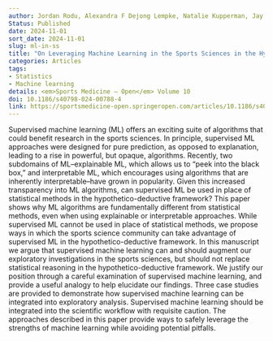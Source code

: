 ```yaml
---
author: Jordan Rodu, Alexandra F Dejong Lempke, Natalie Kupperman, Jay Hertel
Status: Published
date: 2024-11-01
sort_date: 2024-11-01
slug: ml-in-ss
title: "On Leveraging Machine Learning in the Sports Sciences in the Hypothetico-deductive Framework"
categories: Articles
tags:
- Statistics
- Machine learning
details: <em>Sports Medicine – Open</em> Volume 10
doi: 10.1186/s40798-024-00788-4
link: https://sportsmedicine-open.springeropen.com/articles/10.1186/s40798-024-00788-4
---
```


Supervised machine learning (ML) offers an exciting suite of algorithms that could benefit research in the sports sciences.  In principle, supervised ML approaches were designed for pure prediction, as opposed to explanation, leading to a rise in powerful, but opaque, algorithms.  Recently, two subdomains of ML–explainable ML, which allows us to “peek into the black box,” and interpretable ML, which encourages using algorithms that are inherently interpretable–have grown in popularity.  Given this increased transparency into ML algorithms, can supervised ML be used in place of statistical methods in the hypothetico-deductive framework?  This paper shows why ML algorithms are fundamentally different from statistical methods, even when using explainable or interpretable approaches.  While supervised ML cannot be used in place of statistical methods, we propose ways in which the sports science community can take advantage of supervised ML in the hypothetico-deductive framework.  In this manuscript we argue that supervised machine learning can and should augment our exploratory investigations in the sports sciences, but should not replace statistical reasoning in the hypothetico-deductive framework.  We justify our position through a careful examination of supervised machine learning, and provide a useful analogy to help elucidate our findings.  Three case studies are provided to demonstrate how supervised machine learning can be integrated into exploratory analysis.  Supervised machine learning should be integrated into the scientific workflow with requisite caution.  The approaches described in this paper provide ways to safely leverage the strengths of machine learning while avoiding potential pitfalls.
